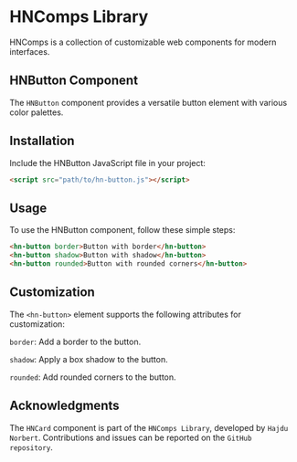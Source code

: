 # HNComps Library

HNComps is a collection of customizable web components for modern interfaces.

## HNButton Component

The `HNButton` component provides a versatile button element with various color palettes.

## Installation

Include the HNButton JavaScript file in your project:

```html
<script src="path/to/hn-button.js"></script>
```

## Usage

To use the HNButton component, follow these simple steps:

```html
<hn-button border>Button with border</hn-button>
<hn-button shadow>Button with shadow</hn-button>
<hn-button rounded>Button with rounded corners</hn-button>
```

## Customization

The `<hn-button>` element supports the following attributes for customization:

`border`: Add a border to the button.

`shadow`: Apply a box shadow to the button.

`rounded`: Add rounded corners to the button.

## Acknowledgments

The `HNCard` component is part of the `HNComps Library`, developed by `Hajdu Norbert`. Contributions and issues can be reported on the `GitHub repository`.
